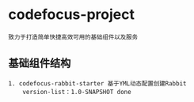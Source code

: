 
# codefocus-project
 
    致力于打造简单快捷高效可用的基础组件以及服务

## 基础组件结构
    1. codefocus-rabbit-starter 基于YML动态配置创建Rabbit 
        version-list：1.0-SNAPSHOT done
